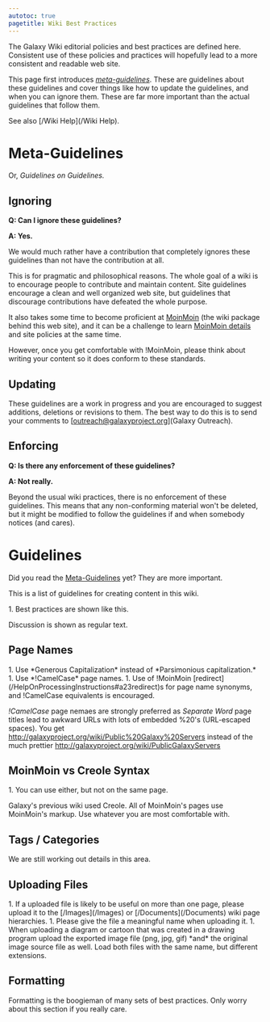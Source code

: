 ```yaml
---
autotoc: true
pagetitle: Wiki Best Practices
---
```



<div class='right'></div>

The Galaxy Wiki editorial policies and best practices are defined here. Consistent use of these policies and practices will hopefully lead to a more consistent and readable web site.

This page first introduces *[meta-guidelines](#meta-guidelines)*. These are guidelines about these guidelines and cover things like how to update the guidelines, and when you can ignore them. These are far more important than the actual guidelines that follow them.

See also [/Wiki Help](/Wiki Help).

# Meta-Guidelines

Or, *Guidelines on Guidelines.*

## Ignoring

**Q: Can I ignore these guidelines?**

**A: Yes.**

We would much rather have a contribution that completely ignores these guidelines than not have the contribution at all.

This is for pragmatic and philosophical reasons. The whole goal of a wiki is to encourage people to contribute and maintain content. Site guidelines encourage a clean and well organized web site, but guidelines that discourage contributions have defeated the whole purpose.

It also takes some time to become proficient at [MoinMoin](/HelpOnEditing) (the wiki package behind this web site), and it can be a challenge to learn [MoinMoin details](/HelpOnMoinWikiSyntax) and site policies at the same time.

However, once you get comfortable with !MoinMoin, please think about writing your content so it does conform to these standards.

## Updating

These guidelines are a work in progress and you are encouraged to suggest additions, deletions or revisions to them. The best way to do this is to send your comments to [outreach@galaxyproject.org](Galaxy Outreach). 

## Enforcing

**Q: Is there any enforcement of these guidelines?**

**A: Not really.**

Beyond the usual wiki practices, there is no enforcement of these guidelines. This means that any non-conforming material won't be deleted, but it might be modified to follow the guidelines if and when somebody notices (and cares). 

# Guidelines

Did you read the [Meta-Guidelines](#meta-guidlines) yet?  They are more important.

This is a list of guidelines for creating content in this wiki.

<div class='bestpractice'>
1. Best practices are shown like this.
</div>

Discussion is shown as regular text.

## Page Names
<div class='bestpractice'>
1. Use *Generous Capitalization* instead of *Parsimonious capitalization.*
1. Use *!CamelCase* page names.
1. Use of !MoinMoin [redirect](/HelpOnProcessingInstructions#a23redirect)s for page name synonyms, and !CamelCase equivalents is encouraged.
</div>

*!CamelCase* page nemaes are strongly preferred as *Separate Word* page titles lead to awkward URLs with lots of embedded %20's (URL-escaped spaces).  You get
 http://galaxyproject.org/wiki/Public%20Galaxy%20Servers
instead of the much prettier
 http://galaxyproject.org/wiki/PublicGalaxyServers

## MoinMoin vs Creole Syntax

<div class='bestpractice'>
1. You can use either, but not on the same page.
</div>

Galaxy's previous wiki used Creole.  All of MoinMoin's pages use MoinMoin's markup.  Use whatever you are most comfortable with.

## Tags / Categories

We are still working out details in this area.

## Uploading Files

<div class='bestpractice'>
1. If a uploaded file is likely to be useful on more than one page, please upload it to the [/Images](/Images) or [/Documents](/Documents) wiki page hierarchies.
1. Please give the file a meaningful name when uploading it.
1. When uploading a diagram or cartoon that was created in a drawing program upload the exported image file (png, jpg, gif) *and* the original image source file as well. Load both files with the same name, but different extensions.
</div>

## Formatting

Formatting is the boogieman of many sets of best practices.  Only worry about this section if you really care.

